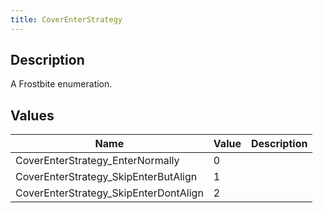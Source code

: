 ```yaml
---
title: CoverEnterStrategy
---
```

## Description

A Frostbite enumeration.

## Values

| Name                                   | Value | Description |
| -------------------------------------- | ----- | ----------- |
| CoverEnterStrategy\_EnterNormally      | 0     |             |
| CoverEnterStrategy\_SkipEnterButAlign  | 1     |             |
| CoverEnterStrategy\_SkipEnterDontAlign | 2     |             |
